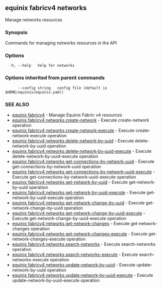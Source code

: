## equinix fabricv4 networks

Manage networks resources

### Synopsis

Commands for managing networks resources in the API

### Options

```
  -h, --help   help for networks
```

### Options inherited from parent commands

```
      --config string   config file (default is $HOME/equinix/equinix.yaml)
```

### SEE ALSO

* [equinix fabricv4](equinix_fabricv4.md)	 - Manage Equinix Fabric v4 resources
* [equinix fabricv4 networks create-network](equinix_fabricv4_networks_create-network.md)	 - Execute create-network operation
* [equinix fabricv4 networks create-network-execute](equinix_fabricv4_networks_create-network-execute.md)	 - Execute create-network-execute operation
* [equinix fabricv4 networks delete-network-by-uuid](equinix_fabricv4_networks_delete-network-by-uuid.md)	 - Execute delete-network-by-uuid operation
* [equinix fabricv4 networks delete-network-by-uuid-execute](equinix_fabricv4_networks_delete-network-by-uuid-execute.md)	 - Execute delete-network-by-uuid-execute operation
* [equinix fabricv4 networks get-connections-by-network-uuid](equinix_fabricv4_networks_get-connections-by-network-uuid.md)	 - Execute get-connections-by-network-uuid operation
* [equinix fabricv4 networks get-connections-by-network-uuid-execute](equinix_fabricv4_networks_get-connections-by-network-uuid-execute.md)	 - Execute get-connections-by-network-uuid-execute operation
* [equinix fabricv4 networks get-network-by-uuid](equinix_fabricv4_networks_get-network-by-uuid.md)	 - Execute get-network-by-uuid operation
* [equinix fabricv4 networks get-network-by-uuid-execute](equinix_fabricv4_networks_get-network-by-uuid-execute.md)	 - Execute get-network-by-uuid-execute operation
* [equinix fabricv4 networks get-network-change-by-uuid](equinix_fabricv4_networks_get-network-change-by-uuid.md)	 - Execute get-network-change-by-uuid operation
* [equinix fabricv4 networks get-network-change-by-uuid-execute](equinix_fabricv4_networks_get-network-change-by-uuid-execute.md)	 - Execute get-network-change-by-uuid-execute operation
* [equinix fabricv4 networks get-network-changes](equinix_fabricv4_networks_get-network-changes.md)	 - Execute get-network-changes operation
* [equinix fabricv4 networks get-network-changes-execute](equinix_fabricv4_networks_get-network-changes-execute.md)	 - Execute get-network-changes-execute operation
* [equinix fabricv4 networks search-networks](equinix_fabricv4_networks_search-networks.md)	 - Execute search-networks operation
* [equinix fabricv4 networks search-networks-execute](equinix_fabricv4_networks_search-networks-execute.md)	 - Execute search-networks-execute operation
* [equinix fabricv4 networks update-network-by-uuid](equinix_fabricv4_networks_update-network-by-uuid.md)	 - Execute update-network-by-uuid operation
* [equinix fabricv4 networks update-network-by-uuid-execute](equinix_fabricv4_networks_update-network-by-uuid-execute.md)	 - Execute update-network-by-uuid-execute operation

